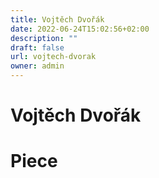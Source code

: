 ```yaml
---
title: Vojtěch Dvořák
date: 2022-06-24T15:02:56+02:00
description: ""
draft: false
url: vojtech-dvorak
owner: admin
---
```

# Vojtěch Dvořák

<!-- SECTION BREAK -->
# Piece
